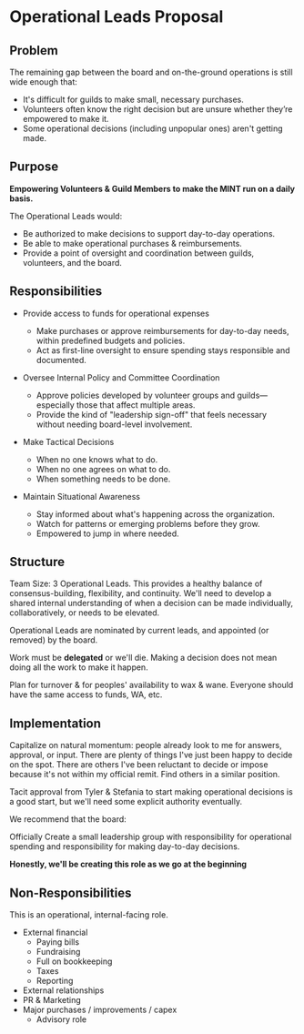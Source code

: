 # Operational Leads Proposal

## Problem

The remaining gap between the board and on-the-ground operations is still wide enough that:

* It's difficult for guilds to make small, necessary purchases.
* Volunteers often know the right decision but are unsure whether they’re empowered to make it.
* Some operational decisions (including unpopular ones) aren't getting made.

## Purpose

**Empowering Volunteers & Guild Members to make the MINT run on a daily basis.**

The Operational Leads would:

* Be authorized to make decisions to support day-to-day operations.
* Be able to make operational purchases & reimbursements.
* Provide a point of oversight and coordination between guilds, volunteers, and the board.

## Responsibilities

* Provide access to funds for operational expenses
    * Make purchases or approve reimbursements for day-to-day needs, within predefined budgets and policies.
    * Act as first-line oversight to ensure spending stays responsible and documented.

* Oversee Internal Policy and Committee Coordination
    * Approve policies developed by volunteer groups and guilds—especially those that affect multiple areas.
    * Provide the kind of "leadership sign-off" that feels necessary without needing board-level involvement.

* Make Tactical Decisions
    * When no one knows what to do.
    * When no one agrees on what to do.
    * When something needs to be done.

* Maintain Situational Awareness
    * Stay informed about what's happening across the organization.
    * Watch for patterns or emerging problems before they grow.
    * Empowered to jump in where needed.


## Structure

Team Size: 3 Operational Leads. This provides a healthy balance of consensus-building, flexibility, and continuity. We'll need to develop a shared internal understanding of when a decision can be made individually, collaboratively, or needs to be elevated.

Operational Leads are nominated by current leads, and appointed (or removed) by the board.

Work must be **delegated** or we'll die. Making a decision does not mean doing all the work to make it happen.

Plan for turnover & for peoples' availability to wax & wane. Everyone should have the same access to funds, WA, etc.

## Implementation

Capitalize on natural momentum: people already look to me for answers, approval, or input. There are plenty of things I've just been happy to decide on the spot. There are others I've been reluctant to decide or impose because it's not within my official remit. Find others in a similar position.

Tacit approval from Tyler & Stefania to start making operational decisions is a good start, but we'll need some explicit authority eventually.

We recommend that the board:

Officially Create a small leadership group with responsibility for operational spending and responsibility for making day-to-day decisions.

**Honestly, we'll be creating this role as we go at the beginning**


## Non-Responsibilities

This is an operational, internal-facing role.

* External financial
    * Paying bills
    * Fundraising
    * Full on bookkeeping
    * Taxes
    * Reporting
* External relationships
* PR & Marketing
* Major purchases / improvements / capex
    * Advisory role
